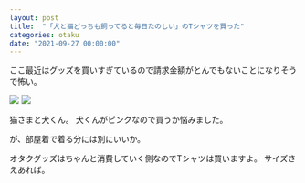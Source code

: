 ```yaml
---
layout: post
title:  "「犬と猫どっちも飼ってると毎日たのしい」のTシャツを買った"
categories: otaku
date: "2021-09-27 00:00:00"
---
```


ここ最近はグッズを買いすぎているので請求金額がとんでもないことになりそうで怖い。


<a href="https://www.amazon.co.jp/gp/product/B097PGT3MZ?ie=UTF8&customId=B0753883B1&psc=1&linkCode=li3&tag=infirmaria112-22&linkId=284312bf997325f6da486cb4509e9f7b&language=ja_JP&ref_=as_li_ss_il" target="_blank"><img border="0" src="//ws-fe.amazon-adsystem.com/widgets/q?_encoding=UTF8&ASIN=B097PGT3MZ&Format=_SL250_&ID=AsinImage&MarketPlace=JP&ServiceVersion=20070822&WS=1&tag=infirmaria112-22&language=ja_JP" ></a><img src="https://ir-jp.amazon-adsystem.com/e/ir?t=infirmaria112-22&language=ja_JP&l=li3&o=9&a=B097PGT3MZ" width="1" height="1" border="0" alt="" style="border:none !important; margin:0px !important;" />
<a href="https://www.amazon.co.jp/gp/product/B097PHJT8Q?ie=UTF8&customId=B0753883B1&psc=1&linkCode=li3&tag=infirmaria112-22&linkId=bf0bce8523d2c64fcfcffc891a18b364&language=ja_JP&ref_=as_li_ss_il" target="_blank"><img border="0" src="//ws-fe.amazon-adsystem.com/widgets/q?_encoding=UTF8&ASIN=B097PHJT8Q&Format=_SL250_&ID=AsinImage&MarketPlace=JP&ServiceVersion=20070822&WS=1&tag=infirmaria112-22&language=ja_JP" ></a><img src="https://ir-jp.amazon-adsystem.com/e/ir?t=infirmaria112-22&language=ja_JP&l=li3&o=9&a=B097PHJT8Q" width="1" height="1" border="0" alt="" style="border:none !important; margin:0px !important;" />


猫さまと犬くん。
犬くんがピンクなので買うか悩みました。

が、部屋着で着る分には別にいいか。

オタクグッズはちゃんと消費していく側なのでTシャツは買いますよ。
サイズさえあれば。

